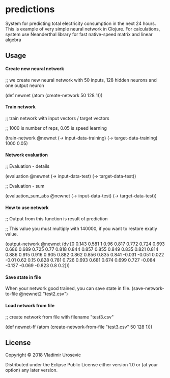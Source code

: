 # predictions

System for predicting total electricity consumption in the next 24 hours.
This is example of very simple neural network in Clojure. For calculations,
system use Neanderthal library for fast native-speed matrix and linear algebra

## Usage

#### Create new neural network

;; we create new neural network with 50 inputs, 128 hidden neurons and one output neuron

(def newnet (atom (create-network 50 128 1)))

#### Train network
;; train network with input vectors / target vectors

;; 1000 is number of reps, 0.05 is speed learning

(train-network @newnet (-> input-data-training) (-> target-data-training) 1000 0.05)

#### Network evaluation

;; Evaluation - details

(evaluation @newnet
            (-> input-data-test)
            (-> target-data-test))

;; Evaluation - sum

(evaluation_sum_abs @newnet
            (-> input-data-test)
            (-> target-data-test))

#### How to use network

;; Output from this function is result of prediction

;; This value you must multiply with 140000, if you want to restore exatly value.

(output-network @newnet (dv [0	0.143	0.581	1	0.96	0.817	0.772	0.724	0.693	0.686
                             0.689	0.725	0.77	0.818	0.844	0.857	0.855	0.849	0.835
                             0.821	0.814	0.886	0.915	0.916	0.905	0.882	0.862	0.856
                             0.835	0.841	-0.031	-0.051	0.022	-0.01	0.62	0.15
                             0.828	0.781	0.726	0.693	0.681	0.674	0.699	0.727
                             -0.084	-0.127	-0.069	-0.823	0.8	0.2]))

#### Save state in file

When your network good trained, you can save state in file.
(save-network-to-file @newnet2 "test2.csv")

#### Load network from file

;; create network from file with filename "test3.csv"

(def newnet-ff (atom (create-network-from-file "test3.csv" 50 128 1)))


## License

Copyright © 2018 Vladimir Urosevic

Distributed under the Eclipse Public License either version 1.0 or (at
your option) any later version.
